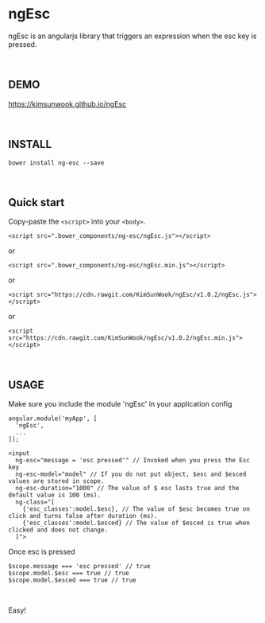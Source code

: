 ngEsc
=======

ngEsc is an angularjs library that triggers an expression when the esc key is pressed.

<br/>

DEMO
-------
https://kimsunwook.github.io/ngEsc

<br/>

INSTALL
-------

```
bower install ng-esc --save
```

<br/>

Quick start
-------
Copy-paste the ```<script>``` into your ```<body>```.

```
<script src=".bower_components/ng-esc/ngEsc.js"></script>
```
or
```
<script src=".bower_components/ng-esc/ngEsc.min.js"></script>
```
or
```
<script src="https://cdn.rawgit.com/KimSunWook/ngEsc/v1.0.2/ngEsc.js"></script>
```
or
```
<script src="https://cdn.rawgit.com/KimSunWook/ngEsc/v1.0.2/ngEsc.min.js"></script>
```

<br/>

USAGE
-----

Make sure you include the module 'ngEsc' in your application config

```
angular.module('myApp', [
  'ngEsc',
  ...
]);
```

```
<input
  ng-esc="message = 'esc pressed'" // Invoked when you press the Esc key
  ng-esc-model="model" // If you do not put object, $esc and $esced values ​​are stored in scope.
  ng-esc-duration="1000" // The value of $ esc lasts true and the default value is 100 (ms).
  ng-class="[
    {'esc_classes':model.$esc}, // The value of $esc becomes true on click and turns false after duration (ms).
    {'esc_classes':model.$esced} // The value of $esced is true when clicked and does not change.
  ]">
```

Once esc is pressed

```
$scope.message === 'esc pressed' // true
$scope.model.$esc === true // true
$scope.model.$esced === true // true
```

<br/>

Easy!
